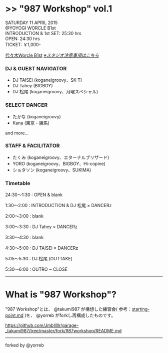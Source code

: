 # >> "987 Workshop" vol.1

SATURDAY 11 APRIL 2015  
@YOYOGI WORCLE B1st  
INTRODUCTION & 1st SET: 25:30 hrs  
OPEN: 24:30 hrs  
TICKET: ￥1,000-

[代々木Worcle B1st](http://www.studioworcle.com/yoyogi/spec/) [*※スタジオ注意事項はこちら*](http://www.studioworcle.com/yoyogi/info/352/)

### DJ & GUEST NAVIGATOR
- DJ TAISEI (koganeigroovy、SK-T)
- DJ Tahey (BIGBOY)
- DJ 松尾 (koganeigroovy、月曜スペシャル)

### SELECT DANCER
- たかな (koganeigroovy)
- Kana (東京・練馬)

and more...

### STAFF & FACILITATOR
- たくみ (koganeigroovy、エターナルブリザード)
- YORO (koganeigroovy、BIGBOY、Hi-copine)
- ショタソン (koganeigroovy、SUKIMA)

### Timetable

24:30～1:30 : OPEN & blank  

1:30～2:00 : INTRODUCTION & DJ 松尾 × DANCERz  

2:00～3:00 : blank

3:00～3:30 : DJ Tahey × DANCERz  

3:30～4:30 : blank

4:30～5:00 : DJ TAISEI × DANCERz  

5:05～5:30 : DJ 松尾 (OUTTAKE)  

5:30～6:00 : OUTRO ~ CLOSE  

---

# What is "987 Workshop"?

"987 Workshop"とは、 @takumi987 が構想した練習会( 参考：[starting-point.md](https://github.com/Jmblllllr/garage-_takumi987/blob/master/starting-point.md) )を、 @yorreb がforkし再構成したものです。

https://github.com/Jmblllllr/garage-_takumi987/tree/master/fork/987workshop/README.md

---

forked by @yorreb
